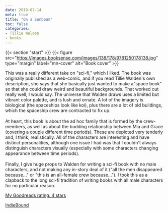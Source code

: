 ```yaml
---
date: 2019-07-14
meta: true
title: "On a Sunbeam"
toc: false
categories:
- Tillie Walden
- books
---
```


{{< section "start" >}}
{{< figure src="https://images.booksense.com/images/138/178/9781250178138.jpg" type="margin" label="mn-cover" alt="Book cover" >}}

This was a really different take on "sci-fi," which I liked. The book was originally published as a web-comic, and if you read Tillie Walden's own description, she says that she basically just wanted to make a"space book" so that she could draw weird and beautiful backgrounds. That worked out really well, I would say. The universe that Walden draws uses a limited but vibrant color palette, and is lush and ornate. A lot of the imagery is biological (the spaceships look like koi), plus there are a lot of old buildings, which the spaceship crew are contracted to fix up.<br /><br />At heart, this book is about the ad hoc family that is formed by the crew-members, as well as about the budding relationship between Mia and Grace (covering a couple different time periods). These are depicted very tenderly and, I think, realistically. All of the characters are interesting and have distinct personalities, although one issue I had was that I couldn't always distinguish characters visually (especially with some characters changing appearance between time periods). <br /><br />Finally, I give huge props to Walden for writing a sci-fi book with no male characters, and not making any in-story deal of it ("all the men disappeared because..." or "this is an all-female crew because..."). I took this as a clapback to the long sci-fi tradition of writing books with all male characters for no particular reason.

[My Goodreads rating: 4 stars](https://www.goodreads.com/review/show/2853617344)  

[IndieBound](https://www.indiebound.org/book/9781250178138)
